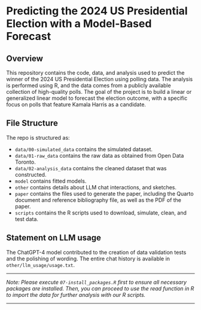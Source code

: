 # Predicting the 2024 US Presidential Election with a Model-Based Forecast

## Overview

This repository contains the code, data, and analysis used to predict the winner of the 2024 US Presidential Election using polling data. The analysis is performed using R, and the data comes from a publicly available collection of high-quality polls. The goal of the project is to build a linear or generalized linear model to forecast the election outcome, with a specific focus on polls that feature Kamala Harris as a candidate.

## File Structure

The repo is structured as:

-   `data/00-simulated_data` contains the simulated dataset.
-   `data/01-raw_data` contains the raw data as obtained from Open Data Toronto.
-   `data/02-analysis_data` contains the cleaned dataset that was constructed.
-   `model` contains fitted models. 
-   `other` contains details about LLM chat interactions, and sketches.
-   `paper` contains the files used to generate the paper, including the Quarto document and reference bibliography file, as well as the PDF of the paper.
-   `scripts` contains the R scripts used to download, simulate, clean, and test data.

## Statement on LLM usage

The ChatGPT-4 model contributed to the creation of data validation tests and the polishing of wording. The entire chat history is available in `other/llm_usage/usage.txt`.

------------------------------------------------------------------------

*Note: Please execute `07-install_packages.R` first to ensure all necessary packages are installed. Then, you can proceed to use the read function in R to import the data for further analysis with our R scripts.*

------------------------------------------------------------------------
